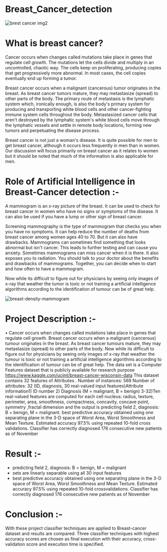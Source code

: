 # Breast_Cancer_detection

![brest cancer img2](https://user-images.githubusercontent.com/68149484/134877888-63061ee8-d3dd-4792-a43e-756550407eef.jpg)

# What is breast cancer? 
Cancer occurs when changes called mutations take place in genes that regulate cell growth. The mutations let the cells divide and multiply in an uncontrolled, chaotic way. The cells keep on proliferating, producing copies that get progressively more abnormal. In most cases, the cell copies eventually end up forming a tumor.

Breast cancer occurs when a malignant (cancerous) tumor originates in the breast. As breast cancer tumors mature, they may metastasize (spread) to other parts of the body. The primary route of metastasis is the lymphatic system which, ironically enough, is also the body's primary system for producing and transporting white blood cells and other cancer-fighting immune system cells throughout the body. Metastasized cancer cells that aren't destroyed by the lymphatic system's white blood cells move through the lymphatic vessels and settle in remote body locations, forming new tumors and perpetuating the disease process.

Breast cancer is not just a woman's disease. It is quite possible for men to get breast cancer, although it occurs less frequently in men than in women. Our discussion will focus primarily on breast cancer as it relates to women but it should be noted that much of the information is also applicable for men.

# Role of Artificial Intelligence in Breast-Cancer detection :- 

A mammogram is an x-ray picture of the breast. It can be used to check for breast cancer in women who have no signs or symptoms of the disease. It can also be used if you have a lump or other sign of breast cancer.

Screening mammography is the type of mammogram that checks you when you have no symptoms. It can help reduce the number of deaths from breast cancer among women ages 40 to 70. But it can also have drawbacks. Mammograms can sometimes find something that looks abnormal but isn't cancer. This leads to further testing and can cause you anxiety. Sometimes mammograms can miss cancer when it is there. It also exposes you to radiation. You should talk to your doctor about the benefits and drawbacks of mammograms. Together, you can decide when to start and how often to have a mammogram.

Now while its difficult to figure out for physicians by seeing only images of x-ray that weather the tumor is toxic or not training a artificial intelligence algorithms according to the identification of tumour can be of great help.

![breast-density-mammogram](https://user-images.githubusercontent.com/68149484/134878562-fc92117d-23cc-4529-bcf8-216154bab5e5.jpeg)

# Project Description :-

•	Cancer occurs when changes called mutations take place in genes that regulate cell growth. Breast cancer occurs when a malignant (cancerous) tumour originates in the breast. As breast cancer tumours mature, they may metastasize (spread) to other parts of the body. Now while its difficult to figure out for physicians by seeing only images of x-ray that weather the tumour is toxic or not training a artificial intelligence algorithms according to the identification of tumour can be of great help. The data set is a Computer Features dataset that is publicly available for research purpose https://www.kaggle.com/uciml/breast-cancer-wisconsin-data This dataset contains 32 features of  Attributes . Number of instances: 569  Number of attributes: 32 (ID, diagnosis, 30 real-valued input features)Attribute information1) ID number 2) Diagnosis (M = malignant, B = benign) 3-32)Ten real-valued features are computed for each cell nucleus: radius, texture, perimeter, area, smoothness, compactness,  concavity, concave point, symmetry ,fractal dimension and  the output is predicting field 2, diagnosis: B = benign, M = malignant. best predictive accuracy obtained using one separating plane in the 3-D space of Worst Area, Worst Smoothness and Mean Texture. Estimated accuracy 97.5% using repeated 10-fold cross validations. Classifier has correctly diagnosed 176 consecutive new patients as of November

# Result :-

- predicting field 2, diagnosis: B = benign, M = malignant
- sets are linearly separable using all 30 input features
- best predictive accuracy obtained using one separating plane
    in the 3-D space of Worst Area, Worst Smoothness and
    Mean Texture.  Estimated accuracy 97.5% using repeated
    10-fold crossvalidations.  Classifier has correctly
    diagnosed 176 consecutive new patients as of November

# Conclusion :- 

With these project classifier techniques are applied to Breast-cancer dataset and results are compared. Three classifier techniques with highest accuracy scores are chosen as final execution with their accuracy, cross-validation score and execution time is specified.

